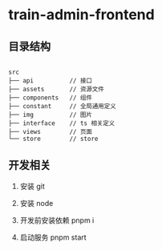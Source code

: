# train-admin-frontend

## 目录结构

```

src
├── api          // 接口
├── assets       // 资源文件
├── components   // 组件
├── constant     // 全局通用定义
├── img          // 图片
├── interface    // ts 相关定义
├── views        // 页面
└── store        // store

```

## 开发相关

1. 安装 git

2. 安装 node

3. 开发前安装依赖
  pnpm i

4. 启动服务
  pnpm start
